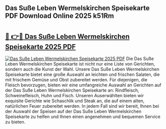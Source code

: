 ## Das Suße Leben Wermelskirchen Speisekarte PDF Download Online 2025 k51Rm

# <h2><a href="http://gc5fvgr.nevu.top/?p=Das+Su%c3%9fe+Leben+Wermelskirchen+Speisekarte">🔗 👉🔴 Das Suße Leben Wermelskirchen Speisekarte 2025 PDF</a></h2>

[![Das Suße Leben Wermelskirchen Speisekarte 2025 PDF](https://i.imgur.com/dBaPXMq.png)](http://gc5fvgr.nevu.top/?p=Das+Su%c3%9fe+Leben+Wermelskirchen+Speisekarte)
Die Das Suße Leben Wermelskirchen Speisekarte ist nicht nur eine Liste von Gerichten, sondern auch die Kunst der Wahl. Unsere Das Suße Leben Wermelskirchen Speisekarte bietet eine große Auswahl an leichten und frischen Salaten, die mit frischem Gemüse und Obst zubereitet werden. Für diejenigen, die Fleisch bevorzugen, bieten wir eine umfangreiche Auswahl an Gerichten auf der Das Suße Leben Wermelskirchen Speisekarte an: Rindfleisch, Schweinefleisch, Huhn und Fisch. Unseren Auserwählten bieten wir exquisite Gerichte wie Schaschlik und Steak an, die auf einem alten, natürlichen Feuer zubereitet werden. In jedem Fall sind wir bereit, Ihnen bei der Auswahl der Speisen auf der Das Suße Leben Wermelskirchen Speisekarte zu helfen und Ihnen einen angenehmen und bequemen Service zu bieten.
